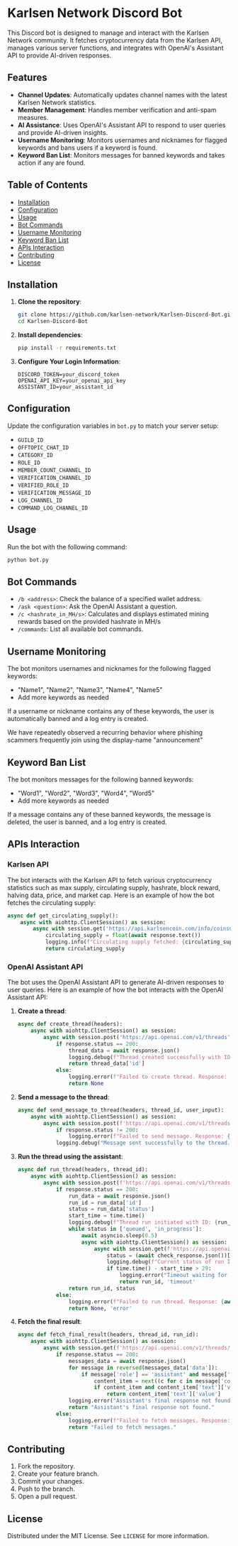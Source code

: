 # Karlsen Network Discord Bot

This Discord bot is designed to manage and interact with the Karlsen Network community. It fetches cryptocurrency data from the Karlsen API, manages various server functions, and integrates with OpenAI's Assistant API to provide AI-driven responses.

## Features

- **Channel Updates**: Automatically updates channel names with the latest Karlsen Network statistics.
- **Member Management**: Handles member verification and anti-spam measures.
- **AI Assistance**: Uses OpenAI's Assistant API to respond to user queries and provide AI-driven insights.
- **Username Monitoring**: Monitors usernames and nicknames for flagged keywords and bans users if a keyword is found.
- **Keyword Ban List**: Monitors messages for banned keywords and takes action if any are found.

## Table of Contents

- [Installation](#installation)
- [Configuration](#configuration)
- [Usage](#usage)
- [Bot Commands](#bot-commands)
- [Username Monitoring](#username-monitoring)
- [Keyword Ban List](#keyword-ban-list)
- [APIs Interaction](#apis-interaction)
- [Contributing](#contributing)
- [License](#license)

## Installation

1. **Clone the repository**:
    ```sh
    git clone https://github.com/karlsen-network/Karlsen-Discord-Bot.git
    cd Karlsen-Discord-Bot
    ```

2. **Install dependencies**:
    ```sh
    pip install -r requirements.txt
    ```

3. **Configure Your Login Information**:
    ```plaintext
    DISCORD_TOKEN=your_discord_token
    OPENAI_API_KEY=your_openai_api_key
    ASSISTANT_ID=your_assistant_id
    ```

## Configuration

Update the configuration variables in `bot.py` to match your server setup:

- `GUILD_ID`
- `OFFTOPIC_CHAT_ID`
- `CATEGORY_ID`
- `ROLE_ID`
- `MEMBER_COUNT_CHANNEL_ID`
- `VERIFICATION_CHANNEL_ID`
- `VERIFIED_ROLE_ID`
- `VERIFICATION_MESSAGE_ID`
- `LOG_CHANNEL_ID`
- `COMMAND_LOG_CHANNEL_ID`

## Usage

Run the bot with the following command:
```sh
python bot.py
```

## Bot Commands

- `/b <address>`: Check the balance of a specified wallet address.
- `/ask <question>`: Ask the OpenAI Assistant a question.
- `/c <hashrate_in_MH/s>`: Calculates and displays estimated mining rewards based on the provided hashrate in MH/s
- `/commands`: List all available bot commands.

## Username Monitoring

The bot monitors usernames and nicknames for the following flagged keywords:
- "Name1", "Name2", "Name3", "Name4", "Name5"
- Add more keywords as needed

If a username or nickname contains any of these keywords, the user is automatically banned and a log entry is created.

We have repeatedly observed a recurring behavior where phishing scammers frequently join using the display-name "announcement"

## Keyword Ban List

The bot monitors messages for the following banned keywords:
- "Word1", "Word2", "Word3", "Word4", "Word5"
- Add more keywords as needed

If a message contains any of these banned keywords, the message is deleted, the user is banned, and a log entry is created.

## APIs Interaction

### Karlsen API

The bot interacts with the Karlsen API to fetch various cryptocurrency statistics such as max supply, circulating supply, hashrate, block reward, halving data, price, and market cap. Here is an example of how the bot fetches the circulating supply:

```python
async def get_circulating_supply():
    async with aiohttp.ClientSession() as session:
        async with session.get('https://api.karlsencoin.com/info/coinsupply/circulating?in_billion=false', headers={'accept': 'text/plain'}) as response:
            circulating_supply = float(await response.text())
            logging.info(f"Circulating supply fetched: {circulating_supply}")
            return circulating_supply
```

### OpenAI Assistant API

The bot uses the OpenAI Assistant API to generate AI-driven responses to user queries. Here is an example of how the bot interacts with the OpenAI Assistant API:

1. **Create a thread**:
    ```python
    async def create_thread(headers):
        async with aiohttp.ClientSession() as session:
            async with session.post('https://api.openai.com/v1/threads', headers=headers) as response:
                if response.status == 200:
                    thread_data = await response.json()
                    logging.debug(f"Thread created successfully with ID: {thread_data['id']}")
                    return thread_data['id']
                else:
                    logging.error(f"Failed to create thread. Response: {await response.text()}")
                    return None
    ```

2. **Send a message to the thread**:
    ```python
    async def send_message_to_thread(headers, thread_id, user_input):
        async with aiohttp.ClientSession() as session:
            async with session.post(f'https://api.openai.com/v1/threads/{thread_id}/messages', headers=headers, json={'role': 'user', 'content': user_input}) as response:
                if response.status != 200:
                    logging.error(f"Failed to send message. Response: {await response.text()}")
                logging.debug("Message sent successfully to the thread.")
    ```

3. **Run the thread using the assistant**:
    ```python
    async def run_thread(headers, thread_id):
        async with aiohttp.ClientSession() as session:
            async with session.post(f'https://api.openai.com/v1/threads/{thread_id}/runs', headers=headers, json={'assistant_id': ASSISTANT_ID}) as response:
                if response.status == 200:
                    run_data = await response.json()
                    run_id = run_data['id']
                    status = run_data['status']
                    start_time = time.time()
                    logging.debug(f"Thread run initiated with ID: {run_id}, initial status: {status}")
                    while status in ['queued', 'in_progress']:
                        await asyncio.sleep(0.5)
                        async with aiohttp.ClientSession() as session:
                            async with session.get(f'https://api.openai.com/v1/threads/{thread_id}/runs/{run_id}', headers=headers) as check_response:
                                status = (await check_response.json())['status']
                                logging.debug(f"Current status of run ID {run_id}: {status}")
                                if time.time() - start_time > 29:
                                    logging.error("Timeout waiting for the run to complete.")
                                    return run_id, 'timeout'
                    return run_id, status
                else:
                    logging.error(f"Failed to run thread. Response: {await response.text()}")
                    return None, 'error'
    ```

4. **Fetch the final result**:
    ```python
    async def fetch_final_result(headers, thread_id, run_id):
        async with aiohttp.ClientSession() as session:
            async with session.get(f'https://api.openai.com/v1/threads/{thread_id}/messages', headers=headers) as response:
                if response.status == 200:
                    messages_data = await response.json()
                    for message in reversed(messages_data['data']):
                        if message['role'] == 'assistant' and message['content']:
                            content_item = next((c for c in message['content'] if c['type'] == 'text'), None)
                            if content_item and content_item['text']['value']:
                                return content_item['text']['value']
                    logging.error("Assistant's final response not found.")
                    return "Assistant's final response not found."
                else:
                    logging.error(f"Failed to fetch messages. Response: {await response.text()}")
                    return "Failed to fetch messages."
    ```

## Contributing

1. Fork the repository.
2. Create your feature branch.
3. Commit your changes.
4. Push to the branch.
5. Open a pull request.

## License

Distributed under the MIT License. See `LICENSE` for more information.
